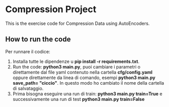 # Compression Project

This is the exercise code for Compression Data using AutoEncoders.

## How to run the code
Per runnare il codice:
1. Installa tutte le dipendenze u **pip install -r requirements.txt**.
2. Run the code: **python3 main.py**, puoi cambiare i parametri o direttamente dal file yaml contenuto nella cartella **cfg/config.yaml** oppure direttamente da linea di comando, esempi **python3 main.py save_path= "ciccio"**. In questo modo ho cambiato il nome della cartella di salvataggio.
3. Prima bisogna eseguire una run di train: **python3 main.py train=True** e successivamente una run di test **python3 main.py train=False**